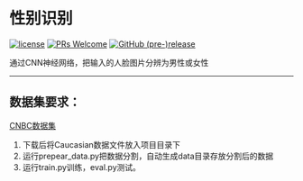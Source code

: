 # 性别识别

[![license](https://img.shields.io/github/license/go88/gender-recognition.svg?style=for-the-badge)](https://choosealicense.com/licenses/mit/)
[![PRs Welcome](https://img.shields.io/badge/PRs-welcome-brightgreen.svg?style=for-the-badge)](https://github.com/go88/gender-recognition/pulls)
[![GitHub (pre-)release](https://img.shields.io/github/release/go88/gender-recognition/all.svg?style=for-the-badge)](https://github.com/go88/gender-recognition/releases)

通过CNN神经网络，把输入的人脸图片分辨为男性或女性

---

## 数据集要求：

[CNBC数据集](http://wiki.cnbc.cmu.edu/Face_Place)

1. 下载后将Caucasian数据文件放入项目目录下
2. 运行prepear_data.py把数据分割，自动生成data目录存放分割后的数据
3. 运行train.py训练，eval.py测试。
